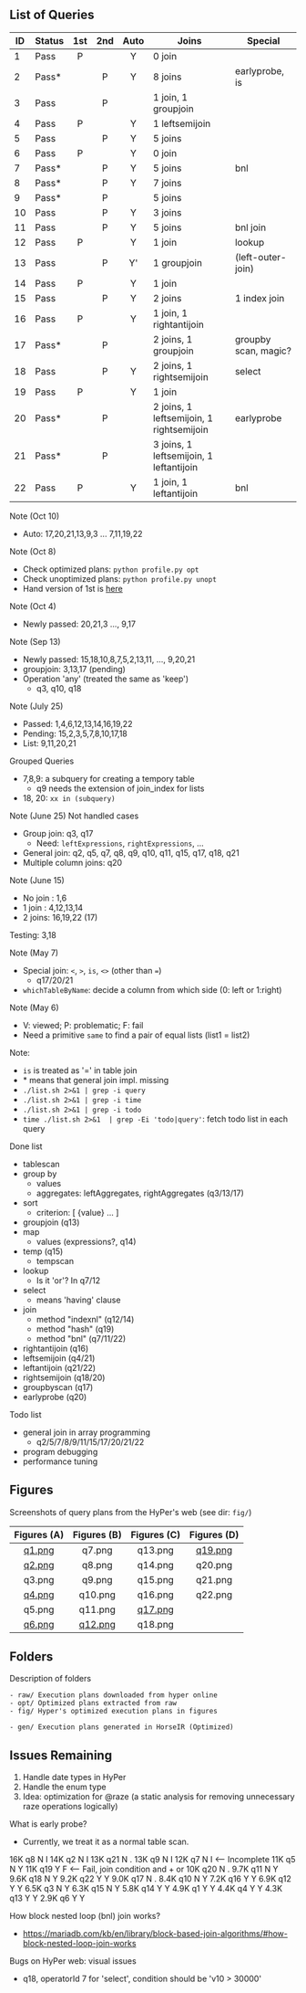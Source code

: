 ## List of Queries

| ID | Status |1st|2nd|Auto| Joins                                    | Special
|----|--------|:-:|:-:|:--:|------------------------------------------|-------------------------
| 1  | Pass   | P |   | Y  | 0 join                                   |
| 2  | Pass*  |   | P | Y  | 8 joins                                  | earlyprobe, is
| 3  | Pass   |   | P |    | 1 join,  1 groupjoin                     |
| 4  | Pass   | P |   | Y  | 1 leftsemijoin                           |
| 5  | Pass   |   | P | Y  | 5 joins                                  |
| 6  | Pass   | P |   | Y  | 0 join                                   |
| 7  | Pass*  |   | P | Y  | 5 joins                                  | bnl
| 8  | Pass*  |   | P | Y  | 7 joins                                  |
| 9  | Pass*  |   | P |    | 5 joins                                  |
| 10 | Pass   |   | P | Y  | 3 joins                                  |
| 11 | Pass   |   | P | Y  | 5 joins                                  | bnl join
| 12 | Pass   | P |   | Y  | 1 join                                   | lookup
| 13 | Pass   |   | P | Y' | 1 groupjoin                              | (left-outer-join)
| 14 | Pass   | P |   | Y  | 1 join                                   |
| 15 | Pass   |   | P | Y  | 2 joins                                  | 1 index join
| 16 | Pass   | P |   | Y  | 1 join,  1 rightantijoin                 |
| 17 | Pass*  |   | P |    | 2 joins, 1 groupjoin                     | groupby scan, magic?
| 18 | Pass   |   | P | Y  | 2 joins, 1 rightsemijoin                 | select
| 19 | Pass   | P |   | Y  | 1 join                                   |
| 20 | Pass*  |   | P |    | 2 joins, 1 leftsemijoin, 1 rightsemijoin | earlyprobe
| 21 | Pass*  |   | P |    | 3 joins, 1 leftsemijoin, 1 leftantijoin  |
| 22 | Pass   | P |   | Y  | 1 join,  1 leftantijoin                  | bnl

Note (Oct 10)

- Auto: 17,20,21,13,9,3 ... 7,11,19,22

Note (Oct 8)

- Check optimized plans: `python profile.py opt`
- Check unoptimized plans: `python profile.py unopt`
- Hand version of 1st is [here](https://github.com/Sable/HorsePower/blob/master/docs/tpch)

Note (Oct 4)

- Newly passed: 20,21,3 ..., 9,17

Note (Sep 13)

- Newly passed: 15,18,10,8,7,5,2,13,11, ..., 9,20,21
- groupjoin: 3,13,17 (pending)
- Operation 'any' (treated the same as 'keep')
    + q3, q10, q18

Note (July 25)

- Passed: 1,4,6,12,13,14,16,19,22
- Pending: 15,2,3,5,7,8,10,17,18
- List: 9,11,20,21

Grouped Queries

- 7,8,9: a subquery for creating a tempory table
    + q9 needs the extension of join_index for lists
- 18, 20: `xx in (subquery)`

Note (June 25) Not handled cases

- Group join: q3, q17
    + Need: `leftExpressions`, `rightExpressions`, ...
- General join: q2, q5, q7, q8, q9, q10, q11, q15, q17, q18, q21
- Multiple column joins: q20

Note (June 15)

- No join : 1,6
- 1  join : 4,12,13,14
- 2  joins: 16,19,22 (17)

Testing: 3,18

Note (May 7)

- Special join: `<`, `>`, `is`, `<>` (other than `=`)
    + q17/20/21
- `whichTableByName`: decide a column from which side (0: left or 1:right)

Note (May 6)

- V: viewed; P: problematic; F: fail
- Need a primitive `same` to find a pair of equal lists (list1 = list2)

Note:

- `is` is treated as '=' in table join
- \* means that general join impl. missing
- `./list.sh 2>&1 | grep -i query`
- `./list.sh 2>&1 | grep -i time`
- `./list.sh 2>&1 | grep -i todo`
- `time ./list.sh 2>&1  | grep -Ei 'todo|query'`: fetch todo list in each query


Done list

- tablescan
- group by
	+ values
	+ aggregates: leftAggregates, rightAggregates (q3/13/17)
- sort
	+ criterion: [ {value} ... ]
- groupjoin (q13)
- map
	+ values (expressions?, q14)
- temp (q15)
	+ tempscan
- lookup
	+ Is it 'or'? In q7/12
- select
	+ means 'having' clause
- join
	+ method "indexnl" (q12/14)
	+ method "hash"    (q19)
	+ method "bnl"     (q7/11/22)
- rightantijoin (q16)
- leftsemijoin  (q4/21)
- leftantijoin  (q21/22)
- rightsemijoin (q18/20)
- groupbyscan   (q17)
- earlyprobe    (q20)

Todo list

- general join in array programming
	+ q2/5/7/8/9/11/15/17/20/21/22
- program debugging
- performance tuning

## Figures

Screenshots of query plans from the HyPer's web (see dir: `fig/`)

| Figures (A)          | Figures (B)            | Figures (C)            | Figures (D)            |
| :------------------: | :--------------------: | :--------------------: | :--------------------: |
| [q1.png](fig/q1.png) | q7.png                 | q13.png                | [q19.png](fig/q19.png) |
| [q2.png](fig/q2.png) | q8.png                 | q14.png                | q20.png                |
| q3.png               | q9.png                 | q15.png                | q21.png                |
| [q4.png](fig/q4.png) | q10.png                | q16.png                | q22.png                |
| q5.png               | q11.png                | [q17.png](fig/q17.png) | |
| [q6.png](fig/q6.png) | [q12.png](fig/q12.png) | q18.png                | |

## Folders

Description of folders

    - raw/ Execution plans downloaded from hyper online
    - opt/ Optimized plans extracted from raw
    - fig/ Hyper's optimized execution plans in figures

    - gen/ Execution plans generated in HorseIR (Optimized)


## Issues Remaining

1. Handle date types in HyPer
2. Handle the enum type
3. Idea: optimization for @raze (a static analysis for removing unnecessary raze operations logically)

What is early probe?

- Currently, we treat it as a normal table scan.


 16K q8   N   I
 14K q2   N   I
 13K q21  N   .
 13K q9   N   I
 12K q7   N   I <-- Incomplete
 11K q5   N   Y
 11K q19  Y   F <-- Fail, join condition and + or
 10K q20  N   .
9.7K q11  N   Y
9.6K q18  N   Y
9.2K q22  Y   Y
9.0K q17  N   .
8.4K q10  N   Y
7.2K q16  Y   Y
6.9K q12  Y   Y
6.5K q3   N   Y
6.3K q15  N   Y
5.8K q14  Y   Y
4.9K q1   Y   Y
4.4K q4   Y   Y
4.3K q13  Y   Y
2.9K q6   Y   Y


How block nested loop (bnl) join works?

- https://mariadb.com/kb/en/library/block-based-join-algorithms/#how-block-nested-loop-join-works

Bugs on HyPer web: visual issues

- q18, operatorId 7 for 'select', condition should be 'v10 > 30000'

